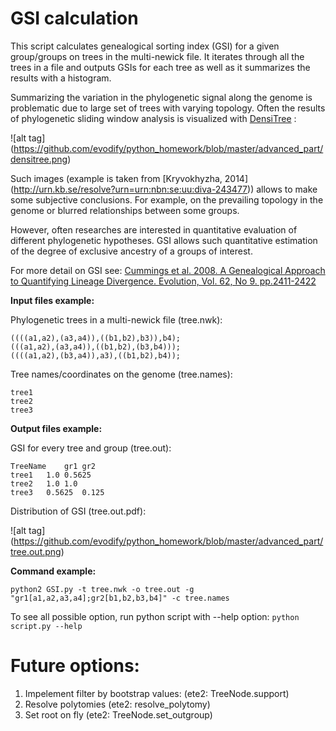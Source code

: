 # GSI calculation

This script calculates genealogical sorting index (GSI) for a given group/groups on trees in the multi-newick file. It iterates through all the trees in a file and outputs GSIs for each tree as well as it summarizes the results with a histogram.

Summarizing the variation in the phylogenetic signal along the genome is problematic due to  large set of trees with varying topology. Often the results of phylogenetic sliding window analysis is visualized with [DensiTree](https://www.cs.auckland.ac.nz/~remco/DensiTree/) :

![alt tag] (https://github.com/evodify/python_homework/blob/master/advanced_part/densitree.png)


Such images (example is taken from [Kryvokhyzha, 2014] (http://urn.kb.se/resolve?urn=urn:nbn:se:uu:diva-243477)) allows to make some subjective conclusions. For example, on the prevailing topology in the genome or blurred relationships between some groups.

However, often researches are interested in quantitative evaluation of different phylogenetic hypotheses. GSI allows such quantitative estimation of the degree of exclusive ancestry of a groups of interest.

For more detail on GSI see: [Cummings et al. 2008. A Genealogical Approach to Quantifying Lineage Divergence. Evolution, Vol. 62, No 9. pp.2411-2422](http://onlinelibrary.wiley.com/doi/10.1111/j.1558-5646.2008.00442.x/full)

**Input files example:**

Phylogenetic trees in a multi-newick file (tree.nwk):
```
((((a1,a2),(a3,a4)),((b1,b2),b3)),b4);
(((a1,a2),(a3,a4)),((b1,b2),(b3,b4)));
((((a1,a2),(b3,a4)),a3),((b1,b2),b4));
```

Tree names/coordinates on the genome (tree.names):
```
tree1
tree2
tree3
```

**Output files example:**

GSI for every tree and group (tree.out):
```
TreeName    gr1 gr2
tree1   1.0 0.5625
tree2   1.0 1.0
tree3   0.5625  0.125
```
Distribution of GSI (tree.out.pdf):


![alt tag] (https://github.com/evodify/python_homework/blob/master/advanced_part/tree.out.png)

**Command example:**
```
python2 GSI.py -t tree.nwk -o tree.out -g "gr1[a1,a2,a3,a4];gr2[b1,b2,b3,b4]" -c tree.names
```

To see all possible option, run python script with --help option: `python script.py --help`


# Future options:
1. Impelement filter by bootstrap values: (ete2: TreeNode.support)
2. Resolve polytomies (ete2: resolve_polytomy)
3. Set root on fly (ete2: TreeNode.set_outgroup)
